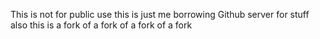 This is not for public use this is just me borrowing Github server for stuff also this is a fork of a fork of a fork of a fork
